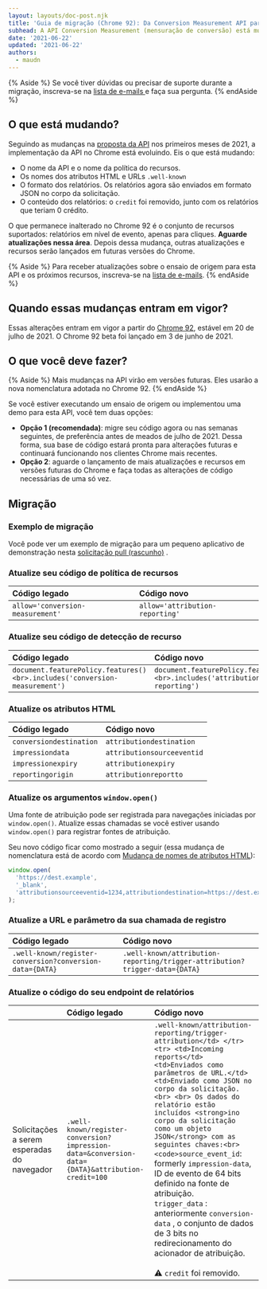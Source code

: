 ```yaml
---
layout: layouts/doc-post.njk
title: 'Guia de migração (Chrome 92): Da Conversion Measurement API para a Attribution Reporting API'
subhead: A API Conversion Measurement (mensuração de conversão) está mudando no Chrome 92.
date: '2021-06-22'
updated: '2021-06-22'
authors:
  - maudn
---
```


{% Aside %} Se você tiver dúvidas ou precisar de suporte durante a migração, inscreva-se na [lista de e-mails ](https://groups.google.com/u/1/a/chromium.org/g/attribution-reporting-api-dev) e faça sua pergunta. {% endAside %}

## O que está mudando?

Seguindo as mudanças na [proposta da API](https://github.com/WICG/conversion-measurement-api) nos primeiros meses de 2021, a implementação da API no Chrome está evoluindo. Eis o que está mudando:

- O nome da API e o nome da política do recursos.
- Os nomes dos atributos HTML e URLs `.well-known`
- O formato dos relatórios. Os relatórios agora são enviados em formato JSON no corpo da solicitação.
- O conteúdo dos relatórios: o `credit` foi removido, junto com os relatórios que teriam 0 crédito.

O que permanece inalterado no Chrome 92 é o conjunto de recursos suportados: relatórios em nível de evento, apenas para cliques. **Aguarde atualizações nessa área**. Depois dessa mudança, outras atualizações e recursos serão lançados em futuras versões do Chrome.

{% Aside %} Para receber atualizações sobre o ensaio de origem para esta API e os próximos recursos, inscreva-se na [lista de e-mails](https://groups.google.com/u/1/a/chromium.org/g/attribution-reporting-api-dev). {% endAside %}

## Quando essas mudanças entram em vigor?

Essas alterações entram em vigor a partir do [Chrome 92](https://chromestatus.com/features/schedule), estável em 20 de julho de 2021. O Chrome 92 beta foi lançado em 3 de junho de 2021.

## O que você deve fazer?

{% Aside %} Mais mudanças na API virão em versões futuras. Eles usarão a nova nomenclatura adotada no Chrome 92. {% endAside %}

Se você estiver executando um ensaio de origem ou implementou uma demo para esta API, você tem duas opções:

- **Opção 1 (recomendada)**: migre seu código agora ou nas semanas seguintes, de preferência antes de meados de julho de 2021. Dessa forma, sua base de código estará pronta para alterações futuras e continuará funcionando nos clientes Chrome mais recentes.
- **Opção 2**: aguarde o lançamento de mais atualizações e recursos em versões futuras do Chrome e faça todas as alterações de código necessárias de uma só vez.

## Migração

### Exemplo de migração

Você pode ver um exemplo de migração para um pequeno aplicativo de demonstração nesta [solicitação pull (rascunho)](https://github.com/GoogleChromeLabs/trust-safety-demo/pull/4/files) .

### Atualize seu código de política de recursos

<table class="simple width-full fixed-table with-heading-tint">
<thead><tr>
<th style="text-align: left;">Código legado</th>
<th style="text-align: left;">Código novo</th>
</tr></thead>
<tbody><tr>
<td><code>allow='conversion-measurement'</code></td>
<td><code>allow='attribution-reporting'</code></td>
</tr></tbody>
</table>

### Atualize seu código de detecção de recurso

<table class="simple width-full fixed-table with-heading-tint">
<thead><tr>
<th style="text-align: left;">Código legado</th>
<th style="text-align: left;">Código novo</th>
</tr></thead>
<tbody><tr>
<td><code>document.featurePolicy.features()&lt;br&gt;.includes('conversion-measurement')</code></td>
<td><code>document.featurePolicy.features()&lt;br&gt;.includes('attribution-reporting')</code></td>
</tr></tbody>
</table>

### Atualize os atributos HTML

<table class="simple width-full fixed-table with-heading-tint">
<thead><tr>
<th style="text-align: left;">Código legado</th>
<th style="text-align: left;">Código novo</th>
</tr></thead>
<tbody>
<tr>
<td><code>conversiondestination</code></td>
<td><code>attributiondestination</code></td>
</tr>
<tr>
<td><code>impressiondata</code></td>
<td><code>attributionsourceeventid</code></td>
</tr>
<tr>
<td><code>impressionexpiry</code></td>
<td><code>attributionexpiry</code></td>
</tr>
<tr>
<td><code>reportingorigin</code></td>
<td><code>attributionreportto</code></td>
</tr>
</tbody>
</table>

### Atualize os argumentos `window.open()`

Uma fonte de atribuição pode ser registrada para navegações iniciadas por `window.open()`. Atualize essas chamadas se você estiver usando `window.open()` para registrar fontes de atribuição.

Seu novo código ficar como mostrado a seguir (essa mudança de nomenclatura está de acordo com [Mudança de nomes de atributos HTML](#update-the-html-attributes)):

```javascript
window.open(
  'https://dest.example',
  '_blank',
  'attributionsourceeventid=1234,attributiondestination=https://dest.example,attributionreportto=https://reporter.example,attributionexpiry=604800000'
);
```

### Atualize a URL e parâmetro da sua chamada de registro

<table class="simple width-full fixed-table with-heading-tint w-table--top-align">
<thead><tr>
<th style="text-align: left;">Código legado</th>
<th style="text-align: left;">Código novo</th>
</tr></thead>
<tbody><tr>
<td><code>.well-known/register-conversion?conversion-data={DATA}</code></td>
<td><code>.well-known/attribution-reporting/trigger-attribution?trigger-data={DATA}</code></td>
</tr></tbody>
</table>

### Atualize o código do seu endpoint de relatórios

<table class="simple width-full fixed-table with-heading-tint">
<thead><tr>
<th></th>
<th style="text-align: left;">Código legado</th>
<th style="text-align: left;">Código novo</th>
</tr></thead>
<tbody><tr>
<td>Solicitações a serem esperadas do navegador</td>
<td><code>.well-known/register-conversion?impression-data=&amp;conversion-data={DATA}&amp;attribution-credit=100</code></td>
<td>
<code>.well-known/attribution-reporting/trigger-attribution&lt;/td&gt; &lt;/tr&gt; &lt;tr&gt; &lt;td&gt;Incoming reports&lt;/td&gt; &lt;td&gt;Enviados como parâmetros de URL.&lt;/td&gt; &lt;td&gt;Enviado como JSON no corpo da solicitação.&lt;br&gt; &lt;br&gt; Os dados do relatório estão incluídos &lt;strong&gt;ino corpo da solicitação como um objeto JSON&lt;/strong&gt; com as seguintes chaves:&lt;br&gt; &lt;code&gt;source_event_id</code>: formerly <code>impression-data</code>, ID de evento de 64 bits definido na fonte de atribuição.<br> <code>trigger_data</code> : anteriormente <code>conversion-data</code> , o conjunto de dados de 3 bits no redirecionamento do acionador de atribuição.<br><br> ⚠️ <code>credit</code> foi removido.</td>
</tr></tbody>
</table>
